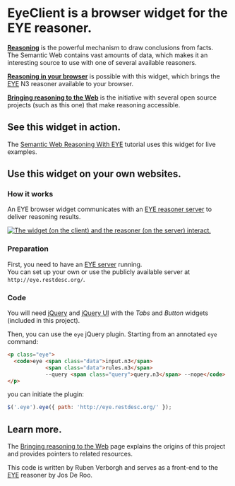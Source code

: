 # EyeClient is a browser widget for the EYE reasoner.

[**Reasoning**](http://n3.restdesc.org/) is the powerful mechanism to draw conclusions from facts.  
The Semantic Web contains vast amounts of data,
which makes it an interesting source to use with one of several available reasoners.

[**Reasoning in your browser**](https://github.com/RubenVerborgh/EyeClient) is possible with this widget, which brings the [EYE](http://eulersharp.sourceforge.net/) N3 reasoner available to your browser.

[**Bringing reasoning to the Web**](http://reasoning.restdesc.org/) is the initiative with several open source projects (such as this one) that make reasoning accessible.

## See this widget in action.
The [Semantic Web Reasoning With EYE](http://n3.restdesc.org/rules/generalized-rules/) tutorial uses this widget for live examples.

## Use this widget on your own websites.

### How it works
An EYE browser widget communicates with an [EYE reasoner server](https://github.com/RubenVerborgh/EyeServer) to deliver reasoning results.

[![The widget (on the client) and the reasoner (on the server) interact.](http://reasoning.restdesc.org/images/reasoner-client-server.png)](http://reasoning.restdesc.org/)

### Preparation
First, you need to have an [EYE server](https://github.com/RubenVerborgh/EyeServer) running.  
You can set up your own or use the publicly available server at `http://eye.restdesc.org/`.

### Code
You will need [jQuery](http://jquery.com/) and [jQuery UI](http://jqueryui.com/) with the _Tabs_ and _Button_ widgets (included in this project).

Then, you can use the `eye` jQuery plugin.
Starting from an annotated `eye` command:

``` html
<p class="eye">
  <code>eye <span class="data">input.n3</span>
            <span class="data">rules.n3</span>
            --query <span class="query">query.n3</span> --nope</code>
</p>
```

you can initiate the plugin:

``` js
$('.eye').eye({ path: 'http://eye.restdesc.org/' });
```

## Learn more.

The [Bringing reasoning to the Web](http://reasoning.restdesc.org/) page explains the origins of this project and provides pointers to related resources.

This code is written by Ruben Verborgh and serves as a front-end to the [EYE](http://eulersharp.sourceforge.net/) reasoner by Jos De Roo.
